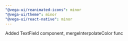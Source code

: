 ```yaml
---
"@vega-ui/reanimated-icons": minor
"@vega-ui/theme": minor
"@vega-ui/react-native": minor
---
```


Added TextField component, mergeInterpolateColor func
